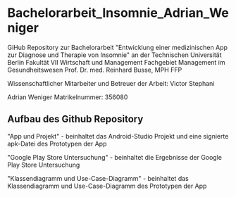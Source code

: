 # Bachelorarbeit_Insomnie_Adrian_Weniger

GiHub Repository zur Bachelorarbeit "Entwicklung einer medizinischen App zur Diagnose und Therapie von Insomnie"
an der Technischen Universität Berlin
Fakultät VII Wirtschaft und Management
Fachgebiet Management im Gesundheitswesen
Prof. Dr. med. Reinhard Busse, MPH FFP

Wissenschaftlicher Mitarbeiter und Betreuer der Arbeit: Victor Stephani

Adrian Weniger
Matrikelnummer: 356080

## Aufbau des Github Repository

"App und Projekt" - beinhaltet das Android-Studio Projekt und eine signierte apk-Datei des Prototypen der App

"Google Play Store Untersuchung" - beinhaltet die Ergebnisse der Google Play Store Untersuchung

"Klassendiagramm und Use-Case-Diagramm" - beinhaltet das Klassendiagramm und Use-Case-Diagramm des Prototypen der App
